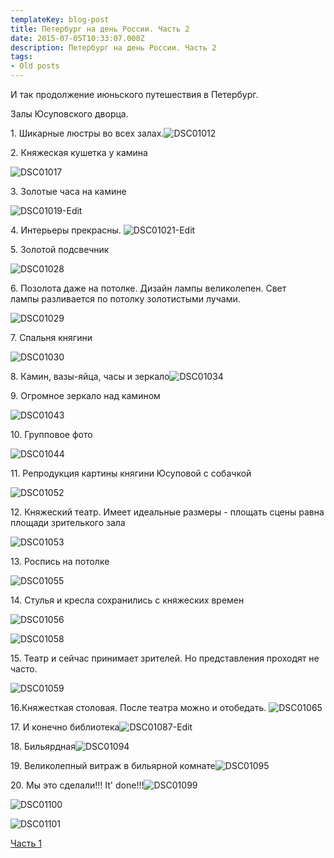 ```yaml
---
templateKey: blog-post
title: Петербург на день России. Часть 2
date: 2015-07-05T10:33:07.000Z
description: Петербург на день России. Часть 2
tags:
- Old posts
---
```


И так продолжение июньского путешествия в Петербург.

Залы Юсуповского дворца.

1\. Шикарные люстры во всех залах.![DSC01012](/img/b37b7f36-9f92-4437-8dd9-324a49feb158.jpg)

2\. Княжеская кушетка у камина

![DSC01017](/img/bdab41ba-ea82-40a9-be4f-45dee56bb1c6.jpg)

3\. Золотые часа на камине

![DSC01019-Edit](/img/eeb0a953-e67e-4f69-9319-c18bd43654c3.jpg)

4\. Интерьеры прекрасны. ![DSC01021-Edit](/img/71becfd8-73f6-4b0f-98be-acb7f7c1c30f.jpg)

5\. Золотой подсвечник

![DSC01028](/img/82ccdd2a-e32a-4510-818c-32a36cfba1be.jpg)

6\. Позолота даже на потолке. Дизайн лампы великолепен. Свет лампы разливается по потолку золотистыми лучами.

![DSC01029](/img/7ef1ac80-5530-4fce-9aa0-dea46601a41a.jpg)

7\. Спальня княгини

![DSC01030](/img/ce891227-7129-49ac-bc51-bf5bde07f1c2.jpg)

8\. Камин, вазы-яйца, часы и зеркало![DSC01034](/img/0952afed-bdbc-4f9c-979c-05276270309d.jpg)

9\. Огромное зеркало над камином

![DSC01043](/img/d2731a65-0d8a-4d42-982b-c640312a605c.jpg)

10\. Групповое фото

![DSC01044](/img/6006bea1-3e11-401d-b055-b8d0ace5b50f.jpg)

11\. Репродукция картины княгини Юсуповой с собачкой

![DSC01052](/img/16dd702b-43a1-4617-ab0d-68daf9ff3b67.jpg)

12\. Княжеский театр. Имеет идеальные размеры - площать сцены равна площади зрителького зала

![DSC01053](/img/4c759f3a-2275-454f-baa1-108654bc497d.jpg)

13\. Роспись на потолке

![DSC01055](/img/a52dca27-448d-4dac-ba24-edbc3c51ca94.jpg)

14\. Стулья и кресла сохранились с княжеских времен

![DSC01056](/img/64a2dd05-f10d-4015-a501-0131253d6999.jpg)

![DSC01058](/img/014deeae-9363-4a28-a1c8-ff8b69e5fdc5.jpg)

15\. Театр и сейчас принимает зрителей. Но представления проходят не часто.

![DSC01059](/img/0aec0a6c-73ca-40d8-8e01-d58acf7ede0b.jpg)

16.Княжесткая столовая. После театра можно и отобедать. ![DSC01065](/img/0473ba5f-72ed-41b8-8a89-fdea18450900.jpg)

17\. И конечно библиотека![DSC01087-Edit](/img/cfc82f46-ab89-433a-9161-e77640a6f31c.jpg)

18\. Бильярдная![DSC01094](/img/c268dfb1-22f8-47c6-9586-ba65c86260e6.jpg)

19\. Великолепный витраж в бильярной комнате![DSC01095](/img/850f4856-2df6-4182-b42a-5b386b01be8e.jpg)

20\. Мы это сделали!!! It' done!!!![DSC01099](/img/0e07d5ce-475e-4077-b395-75a4aec18e20.jpg)

![DSC01100](/img/ffcc5a6b-80f1-4a09-8572-f064cee6187a.jpg)

![DSC01101](/img/13b2c20b-b97b-4fe6-9a2c-05242e065f93.jpg)

[Часть 1](http://www.trip-mashina.ru/peterburg-na-den-rossii-chast-1/)

